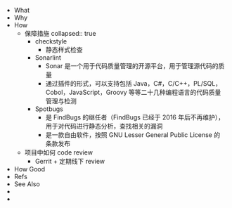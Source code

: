 - What
- Why
- How
	- 保障措施
	  collapsed:: true
		- checkstyle
			- 静态样式检查
		- Sonarlint
			- Sonar 是一个用于代码质量管理的开源平台，用于管理源代码的质量
			- 通过插件的形式，可以支持包括 Java，C\#，C/C++，PL/SQL，Cobol，JavaScript，Groovy 等等二十几种编程语言的代码质量管理与检测
		- Spotbugs
			- 是 FindBugs 的继任者（FindBugs 已经于 2016 年后不再维护），用于对代码进行静态分析，查找相关的漏洞
			- 是一款自由软件，按照 GNU Lesser General Public License 的条款发布
	- 项目中如何 code review
		- Gerrit + 定期线下 review
- How Good
- Refs
- See Also
-
-